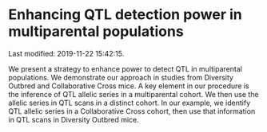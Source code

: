 Enhancing QTL detection power in multiparental populations
================

Last modified: 2019-11-22 15:42:15.

We present a strategy to enhance power to detect QTL in multiparental
populations. We demonstrate our approach in studies from Diversity
Outbred and Collaborative Cross mice. A key element in our procedure is
the inference of QTL allelic series in a multiparental cohort. We then
use the allelic series in QTL scans in a distinct cohort. In our
example, we identify QTL allelic series in a Collaborative Cross cohort,
then use that information in QTL scans in Diversity Outbred mice.
